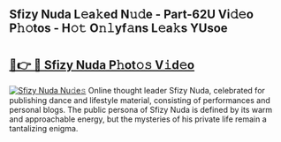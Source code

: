 ## Sfizy Nuda L𝚎a𝚔ed N𝚞𝚍e - Part-62U Vi𝚍𝚎o P𝚑𝚘tos - H𝚘𝚝 O𝚗𝚕yf𝚊ns L𝚎a𝚔s YUsoe

# <h2><a href="http://kfa29do.oniu.top/?m=Sfizy+Nuda">🔗👉 🔴 Sfizy Nuda P𝚑ot𝚘𝚜 V𝚒d𝚎o</a></h2>

[![Sfizy Nuda Nu𝚍e𝚜](https://i.imgur.com/0qMVB7G.gif)](http://kfa29do.oniu.top/?m=Sfizy+Nuda)
Online thought leader Sfizy Nuda, celebrated for publishing dance and lifestyle material, consisting of performances and personal blogs. The public persona of Sfizy Nuda is defined by its warm and approachable energy, but the mysteries of his private life remain a tantalizing enigma.  
